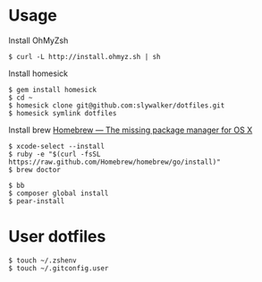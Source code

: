 # Usage

Install OhMyZsh

```
$ curl -L http://install.ohmyz.sh | sh
```

Install homesick

```
$ gem install homesick
$ cd ~ 
$ homesick clone git@github.com:slywalker/dotfiles.git
$ homesick symlink dotfiles
```

Install brew [Homebrew — The missing package manager for OS X](http://brew.sh/)

```
$ xcode-select --install
$ ruby -e "$(curl -fsSL https://raw.github.com/Homebrew/homebrew/go/install)"
$ brew doctor
```

```
$ bb
$ composer global install
$ pear-install
```

# User dotfiles

```
$ touch ~/.zshenv
$ touch ~/.gitconfig.user
```
